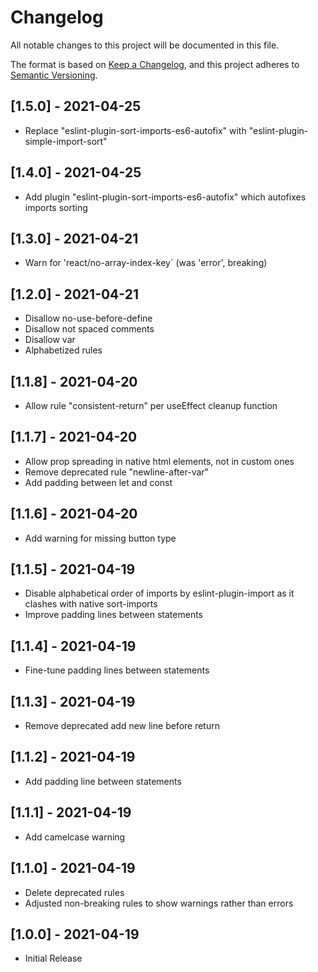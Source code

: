 # Changelog

All notable changes to this project will be documented in this file.

The format is based on [Keep a Changelog](https://keepachangelog.com/en/1.0.0/),
and this project adheres to [Semantic Versioning](https://semver.org/spec/v2.0.0.html).

## [1.5.0] - 2021-04-25

- Replace "eslint-plugin-sort-imports-es6-autofix" with "eslint-plugin-simple-import-sort"

## [1.4.0] - 2021-04-25

- Add plugin "eslint-plugin-sort-imports-es6-autofix" which autofixes imports sorting

## [1.3.0] - 2021-04-21

- Warn for 'react/no-array-index-key` (was 'error', breaking)

## [1.2.0] - 2021-04-21

- Disallow no-use-before-define
- Disallow not spaced comments
- Disallow var
- Alphabetized rules

## [1.1.8] - 2021-04-20

- Allow rule "consistent-return" per useEffect cleanup function

## [1.1.7] - 2021-04-20

- Allow prop spreading in native html elements, not in custom ones
- Remove deprecated rule "newline-after-var"
- Add padding between let and const

## [1.1.6] - 2021-04-20

- Add warning for missing button type

## [1.1.5] - 2021-04-19

- Disable alphabetical order of imports by eslint-plugin-import as it clashes with native sort-imports
- Improve padding lines between statements

## [1.1.4] - 2021-04-19

- Fine-tune padding lines between statements

## [1.1.3] - 2021-04-19

- Remove deprecated add new line before return

## [1.1.2] - 2021-04-19

- Add padding line between statements

## [1.1.1] - 2021-04-19

- Add camelcase warning

## [1.1.0] - 2021-04-19

- Delete deprecated rules
- Adjusted non-breaking rules to show warnings rather than errors

## [1.0.0] - 2021-04-19

- Initial Release
